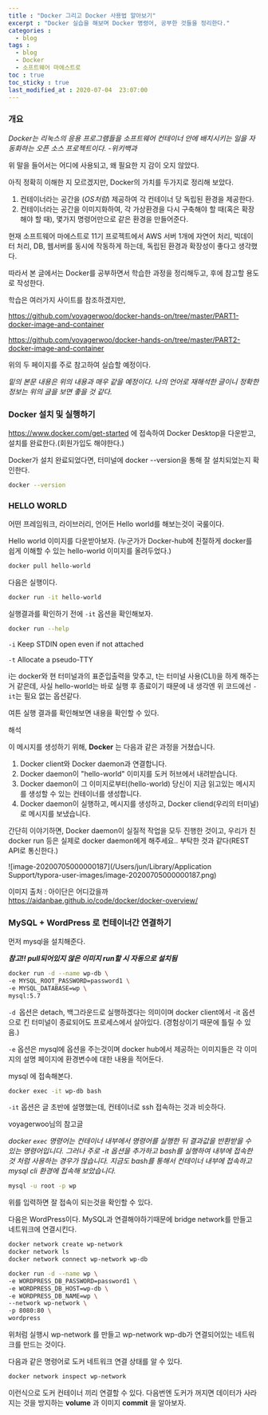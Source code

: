 ```yaml
---
title : "Docker 그리고 Docker 사용법 알아보기"
excerpt : "Docker 실습을 해보며 Docker 명령어, 공부한 것들을 정리한다."
categories : 
  - blog
tags :
  - blog
  - Docker
  - 소프트웨어 마에스트로
toc : true
toc_sticky : true
last_modified_at : 2020-07-04  23:07:00
---
```


### 개요

*Docker는 리눅스의 응용 프로그램들을 소프트웨어 컨테이너 안에 배치시키는 일을 자동화하는 오픈 소스 프로젝트이다. -위키백과* 

위 말을 들어서는 어디에 사용되고, 왜 필요한 지 감이 오지 않았다. 

아직 정확히 이해한 지 모르겠지만, Docker의 가치를 두가지로 정리해 보았다.

1. 컨테이너라는 공간을 (*OS처럼*) 제공하여 각 컨테이너 당 독립된 환경을 제공한다.
2. 컨테이너라는 공간을 이미지화하여, 각 가상환경을 다시 구축해야 할 때(혹은 확장해야 할 때), 몇가지 명령어만으로 같은 환경을 만들어준다.

현재 소프트웨어 마에스트로 11기 프로젝트에서 AWS 서버 1개에 자연어 처리, 빅데이터 처리, DB, 웹서버를 동시에 작동하게 하는데, 독립된 환경과 확장성이 좋다고 생각했다.

따라서 본 글에서는 Docker를 공부하면서 학습한 과정을 정리해두고, 후에 참고할 용도로 작성한다.

학습은 여러가지 사이트를 참조하겠지만, 

https://github.com/voyagerwoo/docker-hands-on/tree/master/PART1-docker-image-and-container

https://github.com/voyagerwoo/docker-hands-on/tree/master/PART2-docker-image-and-container

위의 두 페이지를 주로 참고하여 실습할 예정이다.

*밑의 본문 내용은 위의 내용과 매우 같을 예정이다. 나의 언어로 재해석한 글이니 정확한 정보는 위의 글을 보면 좋을 것 같다.*

### Docker 설치 및 실행하기

https://www.docker.com/get-started 에 접속하여 Docker Desktop을 다운받고, 설치를 완료한다.(회원가입도 해야한다.)

Docker가 설치 완료되었다면, 터미널에 docker --version을 통해 잘 설치되었는지 확인한다.

```bash
docker --version
```

### HELLO WORLD

어떤 프레임워크, 라이브러리, 언어든 Hello world를 해보는것이 국룰이다.

Hello world 이미지를 다운받아보자. (누군가가 Docker-hub에 친절하게 docker를 쉽게 이해할 수 있는 hello-world 이미지를 올려두었다.)

```bash
docker pull hello-world
```

다음은 실행이다.

```bash
docker run -it hello-world
```

실행결과를 확인하기 전에 `-it` 옵션을 확인해보자.

```bash
docker run --help
```

`-i` Keep STDIN open even if not attached

`-t` Allocate a pseudo-TTY

i는 docker와 현 터미널과의 표준입출력을 맞추고, t는 터미널 사용(CLI)을 하게 해주는거 같은데, 사실 hello-world는 바로 실행 후 종료이기 때문에 내 생각엔 위 코드에선 `-it`는 필요 없는 옵션같다.

여튼 실행 결과를 확인해보면 내용을 확인할 수 있다.

해석

이 메시지를 생성하기 위해, **Docker** 는 다음과 같은 과정을 거쳤습니다.

1. Docker client와 Docker daemon과 연결합니다.
2. Docker daemon이 "hello-world" 이미지를 도커 허브에서 내려받습니다.
3. Docker daemon이 그 이미지로부터(hello-world) 당신이 지금 읽고있는 메시지를 생성할 수 있는 컨테이너를 생성합니다.
4. Docker daemon이 실행하고, 메시지를 생성하고, Docker cliend(우리의 터미널)로 메시지를 보냈습니다.

간단히 이야기하면, Docker daemon이 실질적 작업을 모두 진행한 것이고, 우리가 친 docker run 등은 실제로 docker daemon에게 해주세요.. 부탁한 것과 같다(REST API로 통신한다.)

![image-20200705000000187](/Users/jun/Library/Application Support/typora-user-images/image-20200705000000187.png)

이미지 출처 : 아이단은 어디갔을까 https://aidanbae.github.io/code/docker/docker-overview/

### MySQL + WordPress 로 컨테이너간 연결하기

먼저 mysql을 설치해준다.

***참고!! pull되어있지 않은 이미지 run할 시 자동으로 설치됨***

```bash
docker run -d --name wp-db \
-e MYSQL_ROOT_PASSWORD=password1 \
-e MYSQL_DATABASE=wp \
mysql:5.7
```

`-d `옵션은 detach, 백그라운드로 실행하겠다는 의미이며 docker client에서 -it 옵션으로 킨 터미널이 종료되어도 프로세스에서 살아있다. (경험상이기 때문에 틀릴 수 있음.)

`-e` 옵션은 mysql에 옵션을 주는것이며 docker hub에서 제공하는 이미지들은 각 이미지의 설명 페이지에 환경변수에 대한 내용을 적어둔다.

mysql 에 접속해본다.

```bash
docker exec -it wp-db bash
```

`-it` 옵션은 글 초반에 설명했는데, 컨테이너로 ssh 접속하는 것과 비슷하다. 

voyagerwoo님의 참고글

 *docker `exec` 명령어는 컨테이너 내부에서 명령어를 실행한 뒤 결과값을 반환받을 수 있는 명령어입니다. 그러나 주로 -it 옵션을 추가하고 bash를 실행하여 내부에 접속한 것 처럼 사용하는 경우가 많습니다. 지금도 bash를 통해서 컨테이너 내부에 접속하고 mysql cli 환경에 접속해 보았습니다.*

```bash
mysql -u root -p wp
```

위를 입력하면 잘 접속이 되는것을 확인할 수 있다.

다음은 WordPress이다. MySQL과 연결해야하기때문에 bridge network를 만들고 네트워크에 연결시킨다.

```bash
docker network create wp-network
docker network ls
docker network connect wp-network wp-db

docker run -d --name wp \
-e WORDPRESS_DB_PASSWORD=password1 \
-e WORDPRESS_DB_HOST=wp-db \
-e WORDPRESS_DB_NAME=wp \
--network wp-network \
-p 8080:80 \
wordpress
```

위처럼 실행시  wp-network 를 만들고 wp-network wp-db가 연결되어있는 네트워크를 만드는 것이다.

다음과 같은 명령어로 도커 네트워크 연결 상태를 알 수 있다.

```bash
docker network inspect wp-network
```

이런식으로 도커 컨테이너 끼리 연결할 수 있다. 다음번엔 도커가 꺼지면 데이터가 사라지는 것을 방지하는 **volume** 과 이미지 **commit** 을  알아보자.